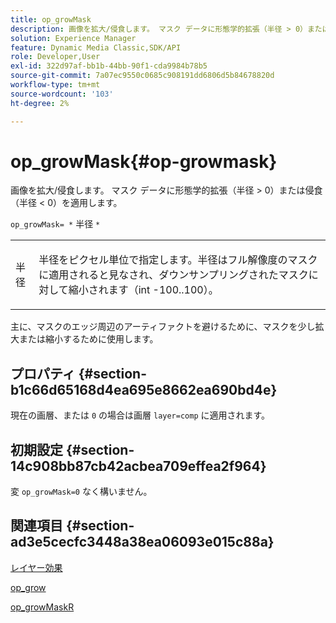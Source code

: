 ```yaml
---
title: op_growMask
description: 画像を拡大/侵食します。 マスク データに形態学的拡張（半径 > 0）または侵食（半径 < 0）を適用します。
solution: Experience Manager
feature: Dynamic Media Classic,SDK/API
role: Developer,User
exl-id: 322d97af-bb1b-44bb-90f1-cda9984b78b5
source-git-commit: 7a07ec9550c0685c908191dd6806d5b84678820d
workflow-type: tm+mt
source-wordcount: '103'
ht-degree: 2%

---
```


# op_growMask{#op-growmask}

画像を拡大/侵食します。 マスク データに形態学的拡張（半径 > 0）または侵食（半径 &lt; 0）を適用します。

`op_growMask= *` 半径 `*`

<table id="simpletable_3BAA4523D29E447FA7A4C9009B3E8344"> 
 <tr class="strow"> 
  <td class="stentry"> <p><span class="varname"> 半径 </span> </p> </td> 
  <td class="stentry"> <p>半径をピクセル単位で指定します。半径はフル解像度のマスクに適用されると見なされ、ダウンサンプリングされたマスクに対して縮小されます（int -100..100）。 </p></td> 
 </tr> 
</table>

主に、マスクのエッジ周辺のアーティファクトを避けるために、マスクを少し拡大または縮小するために使用します。

## プロパティ {#section-b1c66d65168d4ea695e8662ea690bd4e}

現在の画層、または `0` の場合は画層 `layer=comp` に適用されます。

## 初期設定 {#section-14c908bb87cb42acbea709effea2f964}

変 `op_growMask=0` なく構いません。

## 関連項目 {#section-ad3e5cecfc3448a38ea06093e015c88a}

[レイヤー効果](../../../../../is-api/http-ref/image-serving-api-ref/c-http-protocol-reference/c-syntax-and-features/r-layer-effects.md#reference-82a6b5311b3d4471ad2799adb3b2201c)

[op_grow](../../../../../is-api/http-ref/image-serving-api-ref/c-http-protocol-reference/c-command-reference/r-op-grow.md#reference-f95f3291c78c42b9a34b1b7e177e739a)

[op_growMaskR](../../../../../is-api/http-ref/image-serving-api-ref/c-http-protocol-reference/c-command-reference/r-op-growmaskr.md#reference-8092864159ae43c490821b9590d7709a)
